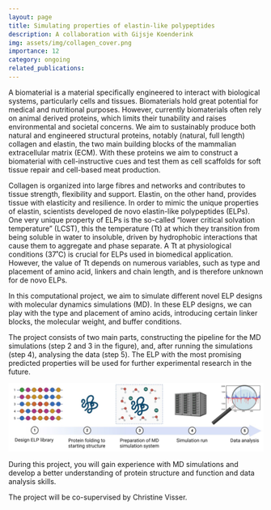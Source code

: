 ```yaml
---
layout: page
title: Simulating properties of elastin-like polypeptides
description: A collaboration with Gijsje Koenderink
img: assets/img/collagen_cover.png
importance: 12
category: ongoing
related_publications: 
---
```


A biomaterial is a material specifically engineered to interact with biological systems, particularly cells and tissues. Biomaterials hold great potential for medical and nutritional purposes. However, currently biomaterials often rely on animal derived proteins, which limits their tunability and raises environmental and societal concerns. We aim to sustainably produce both natural and engineered structural proteins, notably (natural, full length) collagen and elastin, the two main building blocks of the mammalian extracellular matrix (ECM). With these proteins we aim to construct a biomaterial with cell-instructive cues and test them as cell scaffolds for soft tissue repair and cell-based meat production. 

Collagen is organized into large fibres and networks and contributes to tissue strength, flexibility and support. Elastin, on the other hand, provides tissue with elasticity and resilience. In order to mimic the unique properties of elastin, scientists developed de novo elastin-like polypeptides (ELPs). One very unique property of ELPs is the so-called “lower critical solvation temperature” (LCST), this the temperature (Tt) at which they transition from being soluble in water to insoluble, driven by hydrophobic interactions that cause them to aggregate and phase separate. A Tt at physiological conditions (37˚C) is crucial for ELPs used in biomedical application. However, the value of Tt depends on numerous variables, such as type and placement of amino acid, linkers and chain length,  and is therefore unknown for de novo ELPs. 

In this computational project, we aim to simulate different novel ELP designs with molecular dynamics simulations (MD). In these ELP designs, we can play with the type and placement of amino acids, introducing certain linker blocks, the molecular weight, and buffer conditions.

The project consists of two main parts, constructing the pipeline for the MD simulations (step 2 and 3 in the figure), and, after running the simulations (step 4), analysing the data (step 5). The ELP with the most promising predicted properties will be used for further experimental research in the future. 

<img src="../assets/img/collagen_workflow.png" alt="">

During this project, you will gain experience with MD simulations and develop a better understanding of protein structure and function and data analysis skills. 

The project will be co-supervised by Christine Visser.
